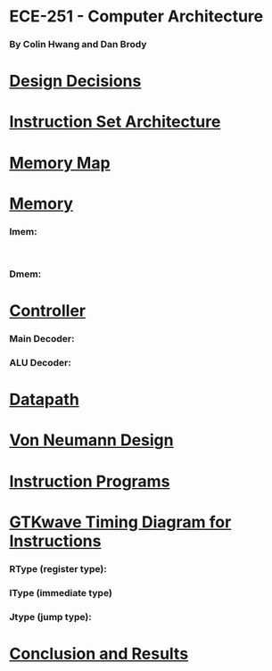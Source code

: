 #                               ECE-251 - Computer Architecture

###                                                               By Colin Hwang and Dan Brody





# <u>Design Decisions</u>





# <u>Instruction Set Architecture</u>





# <u>Memory Map</u>





# <u>Memory</u>

### **Imem:**



​	

### Dmem:



# <u>Controller</u>

### Main Decoder:





### ALU Decoder:





# <u>Datapath</u>





# <u>Von Neumann Design</u>





# <u>Instruction Programs</u>





# <u>GTKwave Timing Diagram for Instructions</u> 

### RType (register type):





### IType (immediate type)





### Jtype (jump type):





# <u>Conclusion and Results</u>









### 
